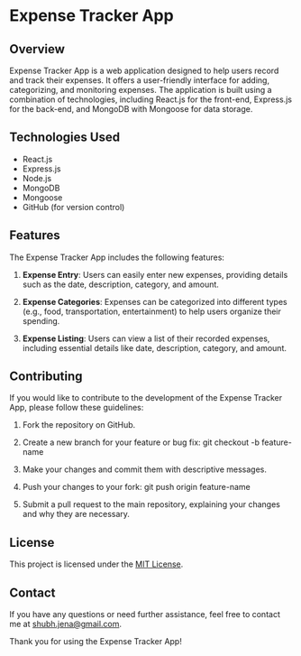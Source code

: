# Expense Tracker App

## Overview

Expense Tracker App is a web application designed to help users record and track their expenses. It offers a user-friendly interface for adding, categorizing, and monitoring expenses. The application is built using a combination of technologies, including React.js for the front-end, Express.js for the back-end, and MongoDB with Mongoose for data storage.

## Technologies Used

- React.js
- Express.js
- Node.js
- MongoDB
- Mongoose
- GitHub (for version control)

## Features

The Expense Tracker App includes the following features:

1. **Expense Entry**: Users can easily enter new expenses, providing details such as the date, description, category, and amount.

2. **Expense Categories**: Expenses can be categorized into different types (e.g., food, transportation, entertainment) to help users organize their spending.

3. **Expense Listing**: Users can view a list of their recorded expenses, including essential details like date, description, category, and amount.

## Contributing
If you would like to contribute to the development of the Expense Tracker App, please follow these guidelines:

1. Fork the repository on GitHub.

2. Create a new branch for your feature or bug fix: git checkout -b feature-name

3. Make your changes and commit them with descriptive messages.

4. Push your changes to your fork: git push origin feature-name

5. Submit a pull request to the main repository, explaining your changes and why they are necessary.

## License

This project is licensed under the [MIT License](https://opensource.org/license/mit/).

## Contact

If you have any questions or need further assistance, feel free to contact me at [shubh.jena@gmail.com](mailto:shubh.jena@gmail.com).

Thank you for using the Expense Tracker App!
